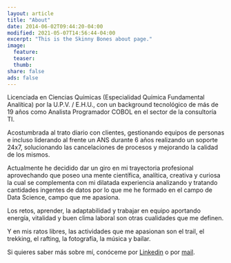 ```yaml
---
layout: article
title: "About"
date: 2014-06-02T09:44:20-04:00
modified: 2021-05-07T14:56:44-04:00
excerpt: "This is the Skinny Bones about page."
image:
  feature:
  teaser:
  thumb:
share: false
ads: false
---
```


Licenciada en Ciencias Químicas (Especialidad Química Fundamental Analítica) por la U.P.V. / E.H.U., con un background tecnológico de más de 19 años como Analista Programador COBOL en el sector de la consultoría TI.

Acostumbrada al trato diario con clientes, gestionando equipos de personas e incluso liderando al frente un ANS durante 6 años realizando un soporte 24x7, solucionando las cancelaciones de procesos y mejorando la calidad de los mismos.

Actualmente he decidido dar un giro en mi trayectoria profesional aprovechando que poseo una mente científica, analítica, creativa y curiosa la cual se complementa con mi dilatada experiencia analizando y tratando cantidades ingentes de datos por lo que me he formado en el campo de Data Science, campo que me apasiona.

Los retos, aprender, la adaptabilidad y trabajar en equipo aportando energía, vitalidad y buen clima laboral son otras cualidades que me definen.

Y en mis ratos libres, las actividades que me apasionan son el trail, el trekking, el rafting, la fotografía, la música y bailar. 

Si quieres saber más sobre mí, conóceme por [Linkedin](https://www.linkedin.com/in/sonia-dosio-revenga-17812245) o por [mail](mailto:sondr62@gmail.com).

